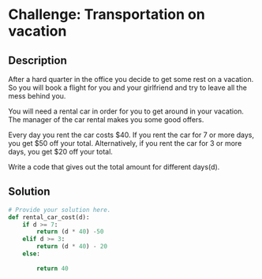 # Challenge: Transportation on vacation
## Description

After a hard quarter in the office you decide to get some rest on a vacation. So you will book a flight for you and your girlfriend and try to leave all the mess behind you.

You will need a rental car in order for you to get around in your vacation. The manager of the car rental makes you some good offers.

Every day you rent the car costs $40. If you rent the car for 7 or more days, you get $50 off your total. Alternatively, if you rent the car for 3 or more days, you get $20 off your total.

Write a code that gives out the total amount for different days(d).



## Solution

```python
# Provide your solution here.
def rental_car_cost(d):
    if d >= 7:
        return (d * 40) -50
    elif d >= 3:
        return (d * 40) - 20
    else:
        
        return 40 
